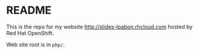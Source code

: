 # README
This is the repo for my website http://slides-lpabon.rhcloud.com
hosted by Red Hat OpenShift.

Web site root is in `php/`.
